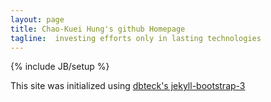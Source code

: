 ```yaml
---
layout: page
title: Chao-Kuei Hung's github Homepage
tagline:  investing efforts only in lasting technologies
---
```

{% include JB/setup %}

This site was initialized using [dbteck's jekyll-bootstrap-3](https://github.com/dbtek/jekyll-bootstrap-3)
